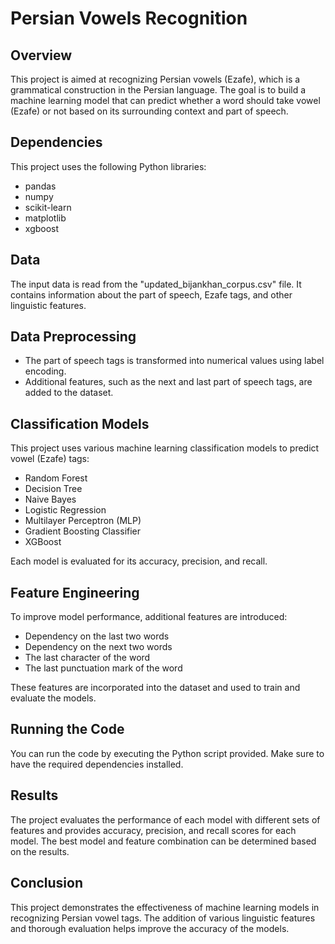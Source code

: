 # Persian Vowels Recognition

## Overview
This project is aimed at recognizing Persian vowels (Ezafe), which is a grammatical construction in the Persian language. The goal is to build a machine learning model that can predict whether a word should take vowel (Ezafe) or not based on its surrounding context and part of speech.

## Dependencies
This project uses the following Python libraries:
- pandas
- numpy
- scikit-learn
- matplotlib
- xgboost

## Data
The input data is read from the "updated_bijankhan_corpus.csv" file. It contains information about the part of speech, Ezafe tags, and other linguistic features.

## Data Preprocessing
- The part of speech tags is transformed into numerical values using label encoding.
- Additional features, such as the next and last part of speech tags, are added to the dataset.

## Classification Models
This project uses various machine learning classification models to predict vowel (Ezafe) tags:
- Random Forest
- Decision Tree
- Naive Bayes
- Logistic Regression
- Multilayer Perceptron (MLP)
- Gradient Boosting Classifier
- XGBoost

Each model is evaluated for its accuracy, precision, and recall.

## Feature Engineering
To improve model performance, additional features are introduced:
- Dependency on the last two words
- Dependency on the next two words
- The last character of the word
- The last punctuation mark of the word

These features are incorporated into the dataset and used to train and evaluate the models.

## Running the Code
You can run the code by executing the Python script provided. Make sure to have the required dependencies installed.

## Results
The project evaluates the performance of each model with different sets of features and provides accuracy, precision, and recall scores for each model. The best model and feature combination can be determined based on the results.

## Conclusion
This project demonstrates the effectiveness of machine learning models in recognizing Persian vowel tags. The addition of various linguistic features and thorough evaluation helps improve the accuracy of the models.
